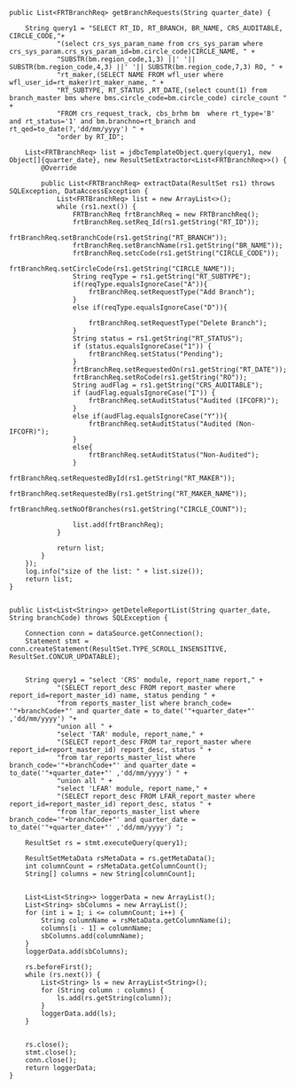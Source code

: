 
    public List<FRTBranchReq> getBranchRequests(String quarter_date) {

        String query1 = "SELECT RT_ID, RT_BRANCH, BR_NAME, CRS_AUDITABLE, CIRCLE_CODE,"+
                "(select crs_sys_param_name from crs_sys_param where crs_sys_param.crs_sys_param_id=bm.circle_code)CIRCLE_NAME, " +
                "SUBSTR(bm.region_code,1,3) ||' '|| SUBSTR(bm.region_code,4,3) ||' '|| SUBSTR(bm.region_code,7,3) RO, " +
                "rt_maker,(SELECT NAME FROM wfl_user where wfl_user_id=rt_maker)rt_maker_name, " +
                "RT_SUBTYPE, RT_STATUS ,RT_DATE,(select count(1) from branch_master bms where bms.circle_code=bm.circle_code) circle_count " +
                "FROM crs_request_track, cbs_brhm bm  where rt_type='B' and rt_status='1' and bm.branchno=rt_branch and rt_qed=to_date(?,'dd/mm/yyyy') " +
                "order by RT_ID";

        List<FRTBranchReq> list = jdbcTemplateObject.query(query1, new Object[]{quarter_date}, new ResultSetExtractor<List<FRTBranchReq>>() {
            @Override

            public List<FRTBranchReq> extractData(ResultSet rs1) throws SQLException, DataAccessException {
                List<FRTBranchReq> list = new ArrayList<>();
                while (rs1.next()) {
                    FRTBranchReq frtBranchReq = new FRTBranchReq();
                    frtBranchReq.setReq_Id(rs1.getString("RT_ID"));
                    frtBranchReq.setBranchCode(rs1.getString("RT_BRANCH"));
                    frtBranchReq.setBranchName(rs1.getString("BR_NAME"));
                    frtBranchReq.setcCode(rs1.getString("CIRCLE_CODE"));
                    frtBranchReq.setCircleCode(rs1.getString("CIRCLE_NAME"));
                    String reqType = rs1.getString("RT_SUBTYPE");
                    if(reqType.equalsIgnoreCase("A")){
                        frtBranchReq.setRequestType("Add Branch");
                    }
                    else if(reqType.equalsIgnoreCase("D")){

                        frtBranchReq.setRequestType("Delete Branch");
                    }
                    String status = rs1.getString("RT_STATUS");
                    if (status.equalsIgnoreCase("1")) {
                        frtBranchReq.setStatus("Pending");
                    }
                    frtBranchReq.setRequestedOn(rs1.getString("RT_DATE"));
                    frtBranchReq.setRoCode(rs1.getString("RO"));
                    String audFlag = rs1.getString("CRS_AUDITABLE");
                    if (audFlag.equalsIgnoreCase("I")) {
                        frtBranchReq.setAuditStatus("Audited (IFCOFR)");
                    }
                    else if(audFlag.equalsIgnoreCase("Y")){
                        frtBranchReq.setAuditStatus("Audited (Non-IFCOFR)");
                    }
                    else{
                        frtBranchReq.setAuditStatus("Non-Audited");
                    }
                    frtBranchReq.setRequestedById(rs1.getString("RT_MAKER"));
                    frtBranchReq.setRequestedBy(rs1.getString("RT_MAKER_NAME"));
                    frtBranchReq.setNoOfBranches(rs1.getString("CIRCLE_COUNT"));

                    list.add(frtBranchReq);
                }

                return list;
            }
        });
        log.info("size of the list: " + list.size());
        return list;
    }


    public List<List<String>> getDeteleReportList(String quarter_date, String branchCode) throws SQLException {

        Connection conn = dataSource.getConnection();
        Statement stmt = conn.createStatement(ResultSet.TYPE_SCROLL_INSENSITIVE, ResultSet.CONCUR_UPDATABLE);


        String query1 = "select 'CRS' module, report_name report," +
                "(SELECT report_desc FROM report_master where report_id=report_master_id) name, status pending " +
                "from reports_master_list where branch_code= '"+branchCode+"' and quarter_date = to_date('"+quarter_date+"' ,'dd/mm/yyyy') "+
                "union all " +
                "select 'TAR' module, report_name," +
                "(SELECT report_desc FROM tar_report_master where report_id=report_master_id) report_desc, status " +
                "from tar_reports_master_list where branch_code='"+branchCode+"' and quarter_date = to_date('"+quarter_date+"' ,'dd/mm/yyyy') " +
                "union all " +
                "select 'LFAR' module, report_name," +
                "(SELECT report_desc FROM LFAR_report_master where report_id=report_master_id) report_desc, status " +
                "from lfar_reports_master_list where branch_code='"+branchCode+"' and quarter_date = to_date('"+quarter_date+"' ,'dd/mm/yyyy') ";

        ResultSet rs = stmt.executeQuery(query1);

        ResultSetMetaData rsMetaData = rs.getMetaData();
        int columnCount = rsMetaData.getColumnCount();
        String[] columns = new String[columnCount];


        List<List<String>> loggerData = new ArrayList();
        List<String> sbColumns = new ArrayList();
        for (int i = 1; i <= columnCount; i++) {
            String columnName = rsMetaData.getColumnName(i);
            columns[i - 1] = columnName;
            sbColumns.add(columnName);
        }
        loggerData.add(sbColumns);

        rs.beforeFirst();
        while (rs.next()) {
            List<String> ls = new ArrayList<String>();
            for (String column : columns) {
                ls.add(rs.getString(column));
            }
            loggerData.add(ls);
        }


        rs.close();
        stmt.close();
        conn.close();
        return loggerData;
    }
